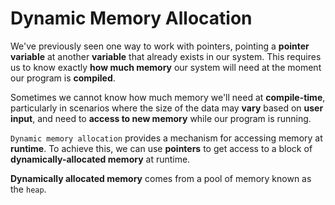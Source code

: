 # Dynamic Memory Allocation

We've previously seen one way to work with pointers, pointing a **pointer variable** at another **variable** that already exists in our system. This requires us to know exactly **how much memory** our system will need at the moment our program is **compiled**.

Sometimes we cannot know how much memory we'll need at **compile-time**, particularly in scenarios where the size of the data may **vary** based on **user input**, and need to **access to new memory** while our program is running. 

`Dynamic memory allocation` provides a mechanism for accessing memory at **runtime**. To achieve this, we can use **pointers** to get access to a block of **dynamically-allocated memory** at runtime.

**Dynamically allocated memory** comes from a pool of memory known as the `heap`.





